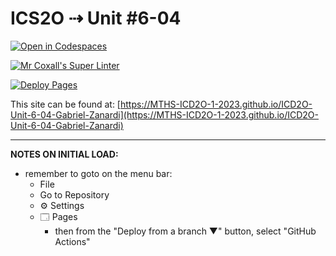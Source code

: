 # ICS2O ⇢ Unit #6-04

[![Open in Codespaces](https://classroom.github.com/assets/launch-codespace-7f7980b617ed060a017424585567c406b6ee15c891e84e1186181d67ecf80aa0.svg)](https://classroom.github.com/open-in-codespaces?assignment_repo_id=15143704)

[![Mr Coxall's Super Linter](https://github.com/MTHS-ICD2O-1-2023/ICD2O-Unit-6-04-Gabriel-Zanardi/workflows/Mr%20Coxall's%20Super%20Linter/badge.svg)](https://github.com/MTHS-ICD2O-1-2023/ICD2O-Unit-6-04-Gabriel-Zanardi/actions)

[![Deploy Pages](https://github.com/MTHS-ICD2O-1-2023/ICD2O-Unit-6-04-Gabriel-Zanardi/workflows/Deploy%20Pages/badge.svg)](https://github.com/MTHS-ICD2O-1-2023/ICD2O-Unit-6-04-Gabriel-Zanardi/actions)

This site can be found at: [https://MTHS-ICD2O-1-2023.github.io/ICD2O-Unit-6-04-Gabriel-Zanardi](https://MTHS-ICD2O-1-2023.github.io/ICD2O-Unit-6-04-Gabriel-Zanardi)

---

**NOTES ON INITIAL LOAD:**
- remember to goto on the menu bar:
  - File
  - Go to Repository
  - ⚙ Settings
  - 🗔 Pages
    - then from the "Deploy from a branch ▼" button, select "GitHub Actions"
